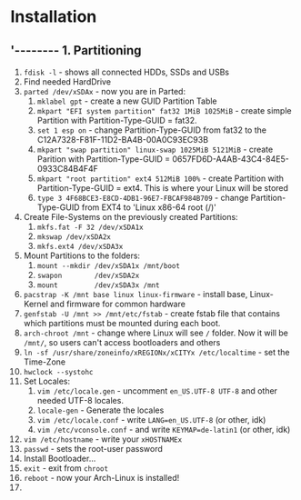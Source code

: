 # Installation

## '-------- 1. Partitioning

1) `fdisk -l` - shows all connected HDDs, SSDs and USBs
2) Find needed HardDrive
3) `parted /dev/xSDAx` - now you are in Parted:
    1) `mklabel gpt` - create a new GUID Partition Table
    2) `mkpart "EFI system partition" fat32 1MiB 1025MiB` - create simple Partition with Partition-Type-GUID = fat32.
    3) `set 1 esp on` - change Partition-Type-GUID from fat32 to the C12A7328-F81F-11D2-BA4B-00A0C93EC93B
    4) `mkpart "swap partition" linux-swap 1025MiB 5121MiB` - create Parition with Partition-Type-GUID = 0657FD6D-A4AB-43C4-84E5-0933C84B4F4F
    5) `mkpart "root partition" ext4 512MiB 100%` - create Partition with Partition-Type-GUID = ext4. This is where your Linux will be stored
    6) `type 3 4F68BCE3-E8CD-4DB1-96E7-FBCAF984B709` - change Partition-Type-GUID from EXT4 to 'Linux x86-64 root (/)'
4) Create File-Systems on the previously created Partitions:
    1) `mkfs.fat -F 32 /dev/xSDA1x`
    2) `mkswap /dev/xSDA2x`
    2) `mkfs.ext4 /dev/xSDA3x`
5) Mount Partitions to the folders:
    1) `mount --mkdir /dev/xSDA1x /mnt/boot`
    2) `swapon        /dev/xSDA2x`
    3) `mount         /dev/xSDA3x /mnt`
6) `pacstrap -K /mnt base linux linux-firmware` - install base, Linux-Kernel and firmware for common hardware
7) `genfstab -U /mnt >> /mnt/etc/fstab` - create fstab file that contains which partitions must be mounted during each boot.
8) `arch-chroot /mnt` - change where Linux will see `/` folder. Now it will be `/mnt/`, so users can't access bootloaders and others
9) `ln -sf /usr/share/zoneinfo/xREGIONx/xCITYx /etc/localtime` - set the Time-Zone
10) `hwclock --systohc`
11) Set Locales:
    1) `vim /etc/locale.gen` - uncomment `en_US.UTF-8 UTF-8` and other needed UTF-8 locales.
    2) `locale-gen` - Generate the locales
    3) `vim /etc/locale.conf` - write `LANG=en_US.UTF-8` (or other, idk)
    4) `vim /etc/vconsole.conf` - and write `KEYMAP=de-latin1` (or other, idk)
12) `vim /etc/hostname`  - write your `xHOSTNAMEx`
13) `passwd` - sets the root-user password
14) Install Bootloader...
15) `exit` - exit from `chroot`
16) `reboot` - now your Arch-Linux is installed!
17) 